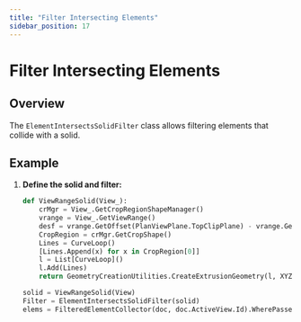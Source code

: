 ```yaml
---
title: "Filter Intersecting Elements"
sidebar_position: 17
---
```


# Filter Intersecting Elements
## Overview
The `ElementIntersectsSolidFilter` class allows filtering elements that collide with a solid. 

## Example
1. **Define the solid and filter:**
    ```python
    def ViewRangeSolid(View_):
        crMgr = View_.GetCropRegionShapeManager()
        vrange = View_.GetViewRange()
        desf = vrange.GetOffset(PlanViewPlane.TopClipPlane) - vrange.GetOffset(PlanViewPlane.ViewDepthPlane)
        CropRegion = crMgr.GetCropShape()
        Lines = CurveLoop()
        [Lines.Append(x) for x in CropRegion[0]]
        l = List[CurveLoop]()
        l.Add(Lines)
        return GeometryCreationUtilities.CreateExtrusionGeometry(l, XYZ(0,0,1),desf)

    solid = ViewRangeSolid(View)
    Filter = ElementIntersectsSolidFilter(solid)
    elems = FilteredElementCollector(doc, doc.ActiveView.Id).WherePasses(Filter).ToElements()
    ```
